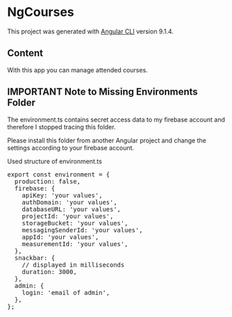 # NgCourses

This project was generated with [Angular CLI](https://github.com/angular/angular-cli) version 9.1.4.

## Content

With this app you can manage attended courses.

## IMPORTANT Note to Missing Environments Folder

The environment.ts contains secret access data to my firebase account and therefore I stopped tracing this folder.

Please install this folder from another Angular project and change the settings according to your firebase account.

Used structure of environment.ts

<pre>
export const environment = {
  production: false,
  firebase: {
    apiKey: 'your values',
    authDomain: 'your values',
    databaseURL: 'your values',
    projectId: 'your values',
    storageBucket: 'your values',
    messagingSenderId: 'your values',
    appId: 'your values',
    measurementId: 'your values',
  },
  snackbar: {
    // displayed in milliseconds
    duration: 3000,
  },
  admin: {
    login: 'email of admin',
  },
};
</pre>
